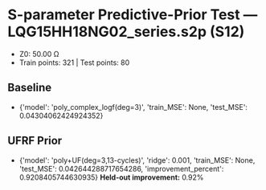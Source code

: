 # S-parameter Predictive-Prior Test — LQG15HH18NG02_series.s2p (S12)
- Z0: 50.00 Ω
- Train points: 321  |  Test points: 80

## Baseline
- {'model': 'poly_complex_logf(deg=3)', 'train_MSE': None, 'test_MSE': 0.04304062424924352}

## UFRF Prior
- {'model': 'poly+UF(deg=3,13-cycles)', 'ridge': 0.001, 'train_MSE': None, 'test_MSE': 0.042644288717654286, 'improvement_percent': 0.9208405744630935}
**Held-out improvement:** 0.92%
